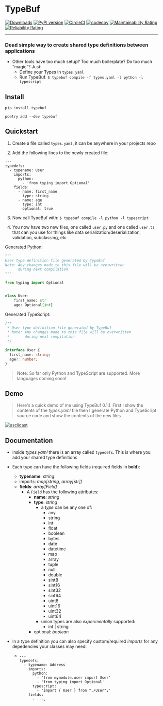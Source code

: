 # TypeBuf

[![Downloads](https://static.pepy.tech/personalized-badge/typebuf?period=total&units=international_system&left_color=grey&right_color=brightgreen&left_text=Installs)](https://pepy.tech/project/typebuf)
[![PyPI version](https://badge.fury.io/py/typebuf.svg)](https://badge.fury.io/py/typebuf)
[![CircleCI](https://circleci.com/gh/shanahanjrs/typebuf/tree/master.svg?style=svg)](https://circleci.com/gh/shanahanjrs/typebuf/tree/master)
[![codecov](https://codecov.io/gh/shanahanjrs/typebuf/branch/master/graph/badge.svg?token=9J1OCNHSZF)](https://codecov.io/gh/shanahanjrs/typebuf)
[![Maintainability Rating](https://sonarcloud.io/api/project_badges/measure?project=shanahanjrs_typebuf&metric=sqale_rating)](https://sonarcloud.io/summary/new_code?id=shanahanjrs_typebuf)
[![Reliability Rating](https://sonarcloud.io/api/project_badges/measure?project=shanahanjrs_typebuf&metric=reliability_rating)](https://sonarcloud.io/summary/new_code?id=shanahanjrs_typebuf)

---

### Dead simple way to create shared type definitions between applications

- Other tools have too much setup? Too much boilerplate? Do too much "magic"? Just:
  - Define your Types in `types.yaml`
  - Run TypeBuf: `$ typebuf compile -f types.yaml -l python -l typescript`

## Install

`pip install typebuf`

`poetry add --dev typebuf`


## Quickstart

1. Create a file called `types.yaml`, it can be anywhere in your projects repo
 

2. Add the following lines to the newly created file:

```
---
typedefs:
  - typename: User
    imports:
      python:
        - 'from typing import Optional'
    fields:
      - name: first_name
        type: string
      - name: age
        type: int
        optional: true
```


3. Now call TypeBuf with: `$ typebuf compile -l python -l typescript`


4. You now have two new files, one called `user.py` and one called `user.ts` that can you use for 
    things like data serialization/deserialization, validation, subclassing, etc

Generated Python:
```python
"""
User type definition file generated by TypeBuf
Note: Any changes made to this file will be overwritten
      during next compilation
"""

from typing import Optional


class User:
    first_name: str
    age: Optional[int]
```

Generated TypeScript:

```typescript
/**
 * User type definition file generated by TypeBuf
 * Note: Any changes made to this file will be overwritten
 *       during next compilation
 */

interface User {
  first_name: string;
  age?: number;
}
```


> Note: So far only Python and TypeScript are supported. More languages coming soon!


## Demo

> Here's a quick demo of me using TypeBuf 0.1.1. First I show the contents of the _types.yaml_ file
> then I generate Python and TypeScript source code and show the contents of the new files

[![asciicast](https://asciinema.org/a/KRGKPMQ1HCd3OtwJbLvHYWUlJ.svg)](https://asciinema.org/a/KRGKPMQ1HCd3OtwJbLvHYWUlJ)


## Documentation

- Inside _types.yaml_ there is an array called `typedefs`. This is where you add your shared type definitions
- Each type can have the following fields (required fields in **bold**):
  - **typename**: _string_
  - imports: _map[string, array[str]]_
  - **fields**: _array[Field]_
    - A `Field` has the following attributes:
      - **name**: _string_
      - **type**: _string_
        - a _type_ can be any one of:
          - any
          - string
          - int
          - float
          - boolean
          - bytes
          - date
          - datetime
          - map
          - array
          - tuple
          - null
          - double
          - sint8
          - sint16
          - sint32
          - sint64
          - uint8
          - uint16
          - uint32
          - uint64
        - union types are also _experimentally_ supported:
          -  int | string
      - optional: _boolean_

- In a type definition you can also specify custom/required _imports_ for any depedencies your classes may need:
  - ```
    ---
    typedefs:
      - typename: Address
        imports:
          python:
            - 'from mymodule.user import User'
            - 'from typing import Optional'
          typescript:
            - 'import { User } from "./User";'
        fields:
          - ...,
    ```
